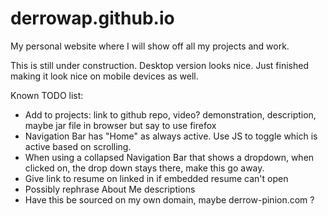 # derrowap.github.io
<div>
	<p>My personal website where I will show off all my projects and work.</p>
	<p>This is still under construction. Desktop version looks nice. Just finished
	making it look nice on mobile devices as well.</p>
	<p>Known TODO list:</p>
	<ul>
		<li>Add to projects: link to github repo, video? demonstration,
		description, maybe jar file in browser but say to use firefox</li>
		<li>Navigation Bar has "Home" as always active. Use JS to toggle which
		is active based on scrolling.</li>
		<li>When using a collapsed Navigation Bar that shows a dropdown, when
		clicked on, the drop down stays there, make this go away.</li>
		<li>Give link to resume on linked in if embedded resume can't open</li>
		<li>Possibly rephrase About Me descriptions</li>
		<li>Have this be sourced on my own domain, maybe derrow-pinion.com ?</li>
	</ul>
</div>